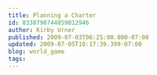 ```yaml
---
title: Planning a Charter
id: 8330798744859012946
author: Kirby Urner
published: 2009-07-03T06:25:00.000-07:00
updated: 2009-07-05T10:17:39.399-07:00
blog: world_game
tags: 
---
```


